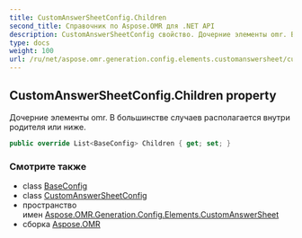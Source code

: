 ```yaml
---
title: CustomAnswerSheetConfig.Children
second_title: Справочник по Aspose.OMR для .NET API
description: CustomAnswerSheetConfig свойство. Дочерние элементы omr. В большинстве случаев располагается внутри родителя или ниже.
type: docs
weight: 100
url: /ru/net/aspose.omr.generation.config.elements.customanswersheet/customanswersheetconfig/children/
---
```

## CustomAnswerSheetConfig.Children property

Дочерние элементы omr. В большинстве случаев располагается внутри родителя или ниже.

```csharp
public override List<BaseConfig> Children { get; set; }
```

### Смотрите также

* class [BaseConfig](../../../aspose.omr.generation.config/baseconfig/)
* class [CustomAnswerSheetConfig](../)
* пространство имен [Aspose.OMR.Generation.Config.Elements.CustomAnswerSheet](../../customanswersheetconfig/)
* сборка [Aspose.OMR](../../../)


